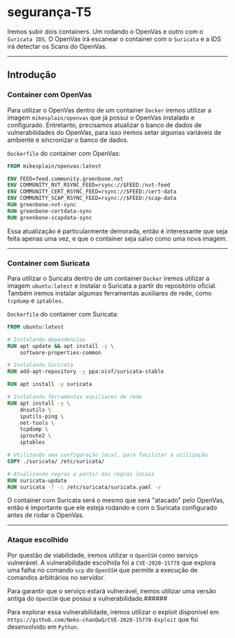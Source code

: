 # segurança-T5

Iremos subir dois containers. Um rodando o OpenVas e outro com o `Suricata IDS`.
O OpenVas irá escanear o container com o `Suricata` e a IDS irá detectar os Scans do OpenVas.

***

## Introdução

### Container com OpenVas

Para utilizar o OpenVas dentro de um container `Docker` iremos utilizar a imagem `mikesplain/openvas` que já possui o OpenVas instalado e configurado. Entretanto, precisamos atualizar o banco de dados de vulnerabilidades do OpenVas, para isso iremos setar algumas variáveis de ambiente e sincronizar o banco de dados.

`Dockerfile` do container com OpenVas:

```Dockerfile
FROM mikesplain/openvas:latest

ENV FEED=feed.community.greenbone.net
ENV COMMUNITY_NVT_RSYNC_FEED=rsync://$FEED:/nvt-feed
ENV COMMUNITY_CERT_RSYNC_FEED=rsync://$FEED:/cert-data
ENV COMMUNITY_SCAP_RSYNC_FEED=rsync://$FEED:/scap-data
RUN greenbone-nvt-sync
RUN greenbone-certdata-sync
RUN greenbone-scapdata-sync
```

Essa atualização é particularmente demorada, então é interessante que seja feita apenas uma vez, e que o container seja salvo como uma nova imagem.

***

### Container com Suricata

Para utilizar o Suricata dentro de um container `Docker` iremos utilizar a imagem `ubuntu:latest` e instalar o Suricata a partir do repositório oficial. Também iremos instalar algumas ferramentas auxiliares de rede, como `tcpdump` e `iptables`.

`Dockerfile` do container com Suricata:

```Dockerfile
FROM ubuntu:latest

# Instalando dependencias
RUN apt update && apt install -y \
    software-properties-common

# Instalando Suricata
RUN add-apt-repository -y ppa:oisf/suricata-stable

RUN apt install -y suricata

# Instalando ferramentas auxiliares de rede
RUN apt install -y \
    dnsutils \
    iputils-ping \
    net-tools \
    tcpdump \
    iproute2 \
    iptables

# Utilizando uma configuração local, para facilitar a utilização
COPY ./suricata/ /etc/suricata/

# Atualizando regras a partir das regras locais
RUN suricata-update
RUN suricata -T -c /etc/suricata/suricata.yaml -v
```

O container com Suricata será o mesmo que será "atacado" pelo OpenVas, então é importante que ele esteja rodando e com o Suricata configurado antes de rodar o OpenVas.

***

### Ataque escolhido

Por questão de viabilidade, iremos utilizar o `OpenSSH` como serviço vulnerável. A vulnerabilidade escolhida foi a `CVE-2020-15778` que explora uma falha no comando `scp` do `OpenSSH` que permite a execução de comandos arbitrários no servidor.

Para garantir que o serviço estará vulnerável, iremos utilizar uma versão antiga do `OpenSSH` que possui a vulnerabilidade.######

Para explorar essa vulnerabilidade, iremos utilizar o exploit disponível em `https://github.com/Neko-chanQwQ/CVE-2020-15778-Exploit` que foi desenvolvido em `Python`.
